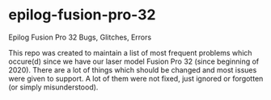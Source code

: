 # epilog-fusion-pro-32
Epilog Fusion Pro 32 Bugs, Glitches, Errors

This repo was created to maintain a list of most frequent problems which occure(d) since we have our laser model Fusion Pro 32 (since beginning of 2020). There are a lot of things which should be changed and most issues were given to support. A lot of them were not fixed, just ignored or forgotten (or simply misunderstood).
